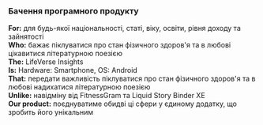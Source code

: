 ### Бачення програмного продукту
**For:** для будь-якої національності, статі, віку, освіти, рівня доходу та зайнятості   
**Who:** бажає піклуватися про стан фізичного здоров'я та в любові цікавитися літературною поезією   
**The:** LifeVerse Insights   
**Is:** Hardware: Smartphone, OS: Android  
**That:** передати важливість піклуватися про стан фізичного здоров'я та в любові надихатися літературною поезією   
**Unlike:** навідміну від FitnessGram та Liquid Story Binder XE   
**Our product:** поєднуватиме обидві ці сфери у єдиному додатку, що зробить його унікальним
